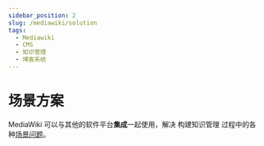 ```yaml
---
sidebar_position: 2
slug: /mediawiki/solution
tags:
  - Mediawiki
  - CMS
  - 知识管理
  - 博客系统
---
```


# 场景方案

MediaWiki 可以与其他的软件平台**集成**一起使用，解决 构建知识管理 过程中的各种[场景问题](#)。


